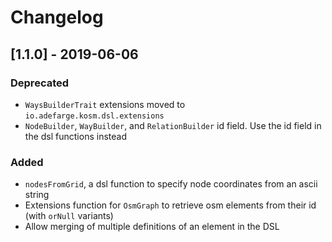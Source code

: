 # Changelog

## [1.1.0] - 2019-06-06
### Deprecated
- `WaysBuilderTrait` extensions moved to `io.adefarge.kosm.dsl.extensions`
- `NodeBuilder`, `WayBuilder`, and `RelationBuilder` id field.
  Use the id field in the dsl functions instead

### Added
- `nodesFromGrid`, a dsl function to specify node coordinates from an ascii string
- Extensions function for `OsmGraph` to retrieve osm elements from their id (with `orNull` variants)
- Allow merging of multiple definitions of an element in the DSL

